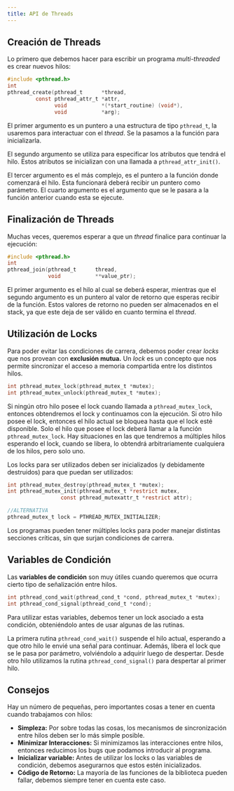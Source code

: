 ```yaml
---
title: API de Threads
---
```


## Creación de Threads

Lo primero que debemos hacer para escribir un programa *multi-threaded* es crear nuevos hilos:

```c
#include <pthread.h>
int
pthread_create(pthread_t      *thread,
         const pthread_attr_t *attr,
               void           *(*start_routine) (void*),
               void           *arg);
```

El primer argumento es un puntero a una estructura de tipo `pthread_t`, la usaremos para interactuar con el *thread*. Se la pasamos a la función para inicializarla.

El segundo argumento se utiliza para especificar los atributos que tendrá el hilo. Estos atributos se inicializan con una llamada a `pthread_attr_init()`.

El tercer argumento es el más complejo, es el puntero a la función donde comenzará el hilo. Esta funcionará deberá recibir un puntero como parámetro. El cuarto argumento es el argumento que se le pasara a la función anterior cuando esta se ejecute.

## Finalización de Threads

Muchas veces, queremos esperar a que un *thread* finalice para continuar la ejecución:

```c
#include <pthread.h>
int
pthread_join(pthread_t      thread,
             void           **value_ptr);
```

El primer argumento es el hilo al cual se deberá esperar, mientras que el segundo argumento es un puntero al valor de retorno que esperas recibir de la función. Estos valores de retorno no pueden ser almacenados en el stack, ya que este deja de ser válido en cuanto termina el *thread*.

## Utilización de Locks

Para poder evitar las condiciones de carrera, debemos poder crear *locks* que nos provean con **exclusión mutua.** Un *lock* es un concepto que nos permite sincronizar el acceso a memoria compartida entre los distintos hilos.

```c
int pthread_mutex_lock(pthread_mutex_t *mutex);
int pthread_mutex_unlock(pthread_mutex_t *mutex);
```

Si ningún otro hilo posee el lock cuando llamada a `pthread_mutex_lock`, entonces obtendremos el lock y continuamos con la ejecución. Si otro hilo posee el lock, entonces el hilo actual se bloquea hasta que el lock esté disponible. Solo el hilo que posee el lock deberá llamar a la función `pthread_mutex_lock`. Hay situaciones en las que tendremos a múltiples hilos esperando el lock, cuando se libera, lo obtendrá arbitrariamente cualquiera de los hilos, pero solo uno.

Los locks para ser utilizados deben ser inicializados (y debidamente destruidos) para que puedan ser utilizados:

```c
int pthread_mutex_destroy(pthread_mutex_t *mutex);
int pthread_mutex_init(pthread_mutex_t *restrict mutex,
                 const pthread_mutexattr_t *restrict attr);

//ALTERNATIVA
pthread_mutex_t lock = PTHREAD_MUTEX_INITIALIZER;
```

Los programas pueden tener múltiples locks para poder manejar distintas secciones críticas, sin que surjan condiciones de carrera.

## Variables de Condición

Las **variables de condición** son muy útiles cuando queremos que ocurra cierto tipo de señalización entre hilos.

```c
int pthread_cond_wait(pthread_cond_t *cond, pthread_mutex_t *mutex);
int pthread_cond_signal(pthread_cond_t *cond);
```

Para utilizar estas variables, debemos tener un lock asociado a esta condición, obteniéndolo antes de usar algunas de las rutinas.

La primera rutina `pthread_cond_wait()` suspende el hilo actual, esperando a que otro hilo le envié una señal para continuar. Además, libera el lock que se le pasa por parámetro, volviéndolo a adquirir luego de despertar. Desde otro hilo utilizamos la rutina `pthread_cond_signal()` para despertar al primer hilo.

## Consejos

Hay un número de pequeñas, pero importantes cosas a tener en cuenta cuando trabajamos con hilos:

- **Simpleza:** Por sobre todas las cosas, los mecanismos de sincronización entre hilos deben ser lo más simple posible.
- **Minimizar Interacciones:** Si minimizamos las interacciones entre hilos, entonces reducimos los bugs que podamos introducir al programa.
- **Inicializar variable:** Antes de utilizar los locks o las variables de condición, debemos asegurarnos que estos estén inicializados.
- **Código de Retorno:** La mayoría de las funciones de la biblioteca pueden fallar, debemos siempre tener en cuenta este caso.
